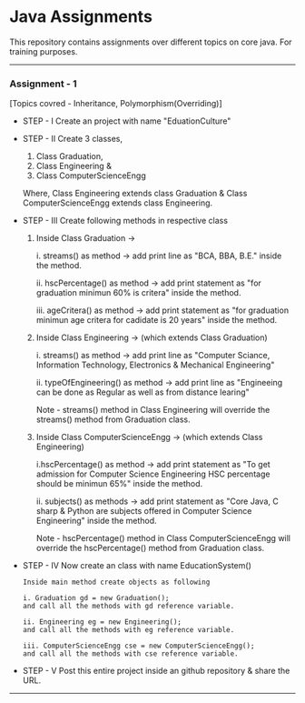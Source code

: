 # Java Assignments

This repository contains assignments over different topics on core java. For training purposes.

---

### Assignment - 1 
 [Topics covred - Inheritance, Polymorphism(Overriding)] 

* STEP - I 
Create an project with name "EduationCulture"

* STEP - II 
    Create 3 classes,  
    1. Class Graduation, 
    2. Class Engineering & 
    3. Class ComputerScienceEngg

    Where,
    Class Engineering extends class Graduation & 
    Class ComputerScienceEngg extends class Engineering.

* STEP - III
  Create following methods in respective class
  1. Inside Class Graduation ->
  
      i. streams() as method -> add print line as "BCA, BBA, B.E." inside the method.

      ii. hscPercentage() as method -> add print statement as "for graduation minimun 60% is critera" inside the method.

      iii. ageCritera() as method -> add print statement as "for graduation minimun age critera for cadidate is 20 years" inside the method.

  2. Inside Class Engineering -> (which extends Class Graduation)
  
      i. streams() as method -> add print line as "Computer Sciance, Information Technology, Electronics & Mechanical Engineering"

      ii. typeOfEngineering() as method -> add print line as "Engineeing can be done as Regular as well as from distance learing"

      Note - streams() method in Class Engineering will override the streams() method from Graduation class.

  3. Inside Class ComputerScienceEngg -> (which extends Class Engineering)
  
      i.hscPercentage() as method -> add print statement as "To get admission for Computer Science Engineering HSC percentage should be minimun 65%" inside the method.

      ii. subjects() as methods ->  add print statement as "Core Java, C sharp & Python are subjects offered in Computer Science Engineering" inside the method.

      Note - hscPercentage() method in Class ComputerScienceEngg will override the hscPercentage() method from Graduation class.

* STEP - IV
    Now create an class with name EducationSystem()
  
      Inside main method create objects as following
      
      i. Graduation gd = new Graduation();
      and call all the methods with gd reference variable.
      
      ii. Engineering eg = new Engineering();
      and call all the methods with eg reference variable.
      
      iii. ComputerScienceEngg cse = new ComputerScienceEngg();
      and call all the methods with cse reference variable.

* STEP - V
    Post this entire project inside an github repository & share the URL.
    
 ---
